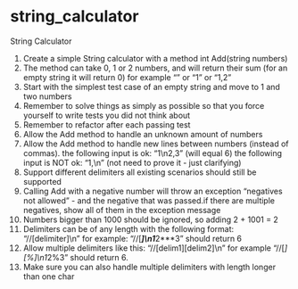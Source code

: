 # string_calculator

String Calculator

1. Create a simple String calculator with a method int Add(string numbers)
2. The method can take 0, 1 or 2 numbers, and will return their sum (for an empty string it will return 0) for example “” or “1” or “1,2”
3. Start with the simplest test case of an empty string and move to 1 and two numbers
4. Remember to solve things as simply as possible so that you force yourself to write tests you did not think about
5. Remember to refactor after each passing test
6. Allow the Add method to handle an unknown amount of numbers
7. Allow the Add method to handle new lines between numbers (instead of commas).
the following input is ok:  “1\n2,3”  (will equal 6)
the following input is NOT ok:  “1,\n” (not need to prove it - just clarifying)
8. Support different delimiters all existing scenarios should still be supported
9. Calling Add with a negative number will throw an exception “negatives not allowed” - and the negative that was passed.if there are multiple negatives, show all of them in the exception message
10. Numbers bigger than 1000 should be ignored, so adding 2 + 1001  = 2
11. Delimiters can be of any length with the following format:  “//[delimiter]\n” for example: “//[***]\n1***2***3” should return 6
12. Allow multiple delimiters like this:  “//[delim1][delim2]\n” for example “//[*][%]\n1*2%3” should return 6.
13. Make sure you can also handle multiple delimiters with length longer than one char